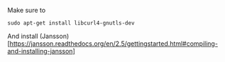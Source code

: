 Make sure to
```
sudo apt-get install libcurl4-gnutls-dev
```
And install (Jansson)[https://jansson.readthedocs.org/en/2.5/gettingstarted.html#compiling-and-installing-jansson]
